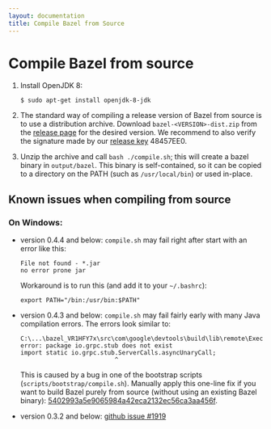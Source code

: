 ```yaml
---
layout: documentation
title: Compile Bazel from Source
---
```


# <a name="compiling-from-source"></a>Compile Bazel from source

1. Install OpenJDK 8:
   ```
   $ sudo apt-get install openjdk-8-jdk
   ```

2. The standard way of compiling a release version of Bazel from source is to
   use a distribution archive. Download `bazel-<VERSION>-dist.zip` from the
   [release page](https://github.com/bazelbuild/bazel/releases) for the desired
   version. We recommend to also verify the signature made by our
   [release key](https://bazel.build/bazel-release.pub.gpg) 48457EE0.

3. Unzip the archive and call `bash ./compile.sh`; this will create a bazel
   binary in `output/bazel`. This binary is self-contained, so it can be copied
   to a directory on the PATH (such as `/usr/local/bin`) or used in-place.

## <a name="compiling-from-source-issues"></a>Known issues when compiling from source

### On Windows:

* version 0.4.4 and below: `compile.sh` may fail right after start with an error
  like this:

    ```
    File not found - *.jar
    no error prone jar
    ```

    Workaround is to run this (and add it to your `~/.bashrc`):

    ```
    export PATH="/bin:/usr/bin:$PATH"
    ```

* version 0.4.3 and below: `compile.sh` may fail fairly early with many Java
  compilation errors. The errors look similar to:

    ```
    C:\...\bazel_VR1HFY7x\src\com\google\devtools\build\lib\remote\ExecuteServiceGrpc.java:11: error: package io.grpc.stub does not exist
    import static io.grpc.stub.ServerCalls.asyncUnaryCall;
                              ^
    ```

    This is caused by a bug in one of the bootstrap scripts
    (`scripts/bootstrap/compile.sh`). Manually apply this one-line fix if you want
    to build Bazel purely from source (without using an existing Bazel binary):
    [5402993a5e9065984a42eca2132ec56ca3aa456f]( https://github.com/bazelbuild/bazel/commit/5402993a5e9065984a42eca2132ec56ca3aa456f).

* version 0.3.2 and below:
  [github issue #1919](https://github.com/bazelbuild/bazel/issues/1919)
